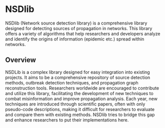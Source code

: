 # NSDlib

NSDlib (Network source detection library) is a comprehensive library designed for detecting sources of propagation in networks. This library offers a variety of algorithms that help researchers and developers analyze and identify the origins of information (epidemic etc.) spread within networks.

## Overview

NSDLib is a complex library designed for easy integration into existing projects. It aims to be a comprehensive repository
of source detection methods, outbreak detection techniques, and propagation graph reconstruction tools. Researchers worldwide are encouraged to contribute and utilize this library,
facilitating the development of new techniques to combat misinformation and improve propagation analysis.
Each  year, new techniques are introduced through scientific papers, often with only pseudo-code descriptions, making it
difficult for researchers to evaluate and compare them with existing methods. NSDlib tries to bridge this gap and enhance researchers to put their implementations here.

##
